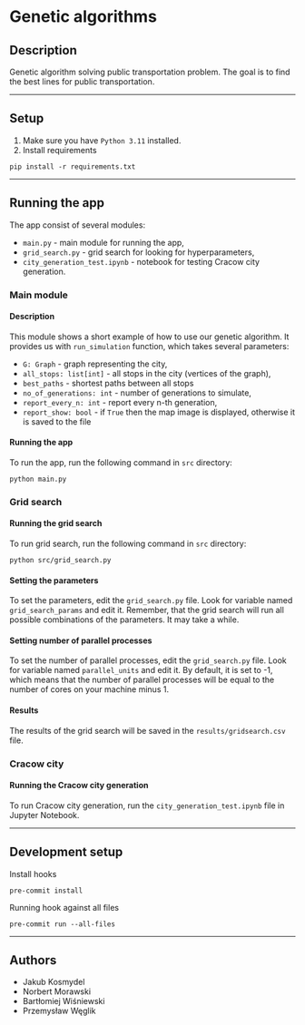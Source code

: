 # Genetic algorithms

## Description
Genetic algorithm solving public transportation problem. The goal is to find the best lines for public transportation.

---

## Setup
1. Make sure you have `Python 3.11` installed.
2. Install requirements
```
pip install -r requirements.txt
```
---
## Running the app
The app consist of several modules:
- `main.py` - main module for running the app,
- `grid_search.py` - grid search for looking for hyperparameters,
- `city_generation_test.ipynb` - notebook for testing Cracow city generation.

### Main module
#### Description
This module shows a short example of how to use our genetic algorithm. It provides us with `run_simulation` function,
which takes several parameters:
- `G: Graph` - graph representing the city,
- `all_stops: list[int]` - all stops in the city (vertices of the graph),
- `best_paths` - shortest paths between all stops
- `no_of_generations: int` - number of generations to simulate,
- `report_every_n: int` - report every n-th generation,
- `report_show: bool` - if `True` then the map image is displayed, otherwise it is saved to the file
#### Running the app
To run the app, run the following command in `src` directory:
```
python main.py
```

### Grid search
#### Running the grid search
To run grid search, run the following command in `src` directory:
```
python src/grid_search.py
```

#### Setting the parameters

To set the parameters, edit the `grid_search.py` file. Look for variable named `grid_search_params` and edit it.
Remember, that the grid search will run all possible combinations of the parameters. It may take a while.

#### Setting number of parallel processes
To set the number of parallel processes, edit the `grid_search.py` file.
Look for variable named `parallel_units` and edit it.
By default, it is set to -1, which means that the number of parallel processes will be equal to
the number of cores on your machine minus 1.

#### Results
The results of the grid search will be saved in the `results/gridsearch.csv` file.


### Cracow city
#### Running the Cracow city generation
To run Cracow city generation, run the `city_generation_test.ipynb` file in Jupyter Notebook.

---

## Development setup
Install hooks
```
pre-commit install
```

Running hook against all files
```
pre-commit run --all-files
```

---

## Authors
- Jakub Kosmydel
- Norbert Morawski
- Bartłomiej Wiśniewski
- Przemysław Węglik
